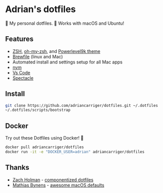 # Adrian's dotfiles

🍭 My personal dotfiles. 🍭 Works with macOS and Ubuntu!

## Features

* [ZSH](https://en.wikipedia.org/wiki/Z_shell), [oh-my-zsh](http://ohmyz.sh/), and [Powerlevel9k theme](https://github.com/bhilburn/powerlevel9k)
* [Brewfile](https://github.com/Homebrew/homebrew-bundle) (linux and Mac)
* Automated install and settings setup for all Mac apps
* [nvm](https://github.com/creationix/nvm)
* [Vs Code](https://code.visualstudio.com/)
* [Spectacle](https://www.spectacleapp.com/)

## Install

```bash
git clone https://github.com/adriancarriger/dotfiles.git ~/.dotfiles
~/.dotfiles/scripts/bootstrap
```

## Docker

Try out these Dotfiles using Docker!   🐳

```bash
docker pull adriancarriger/dotfiles
docker run -it -e "DOCKER_USER=adrian" adriancarriger/dotfiles
```

## Thanks

* [Zach Holman](https://github.com/holman) - [componentized dotfiles](https://github.com/holman/dotfiles)
* [Mathias Bynens](https://github.com/mathiasbynens) - [awesome macOS defaults](https://github.com/mathiasbynens/dotfiles)
